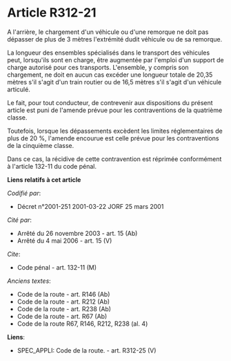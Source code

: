 # Article R312-21

A l'arrière, le chargement d'un véhicule ou d'une remorque ne doit pas dépasser de plus de 3 mètres l'extrémité dudit
véhicule ou de sa remorque.

La longueur des ensembles spécialisés dans le transport des véhicules peut, lorsqu'ils sont en charge, être augmentée par
l'emploi d'un support de charge autorisé pour ces transports. L'ensemble, y compris son chargement, ne doit en aucun cas
excéder une longueur totale de 20,35 mètres s'il s'agit d'un train routier ou de 16,5 mètres s'il s'agit d'un véhicule
articulé.

Le fait, pour tout conducteur, de contrevenir aux dispositions du présent article est puni de l'amende prévue pour les
contraventions de la quatrième classe.

Toutefois, lorsque les dépassements excèdent les limites réglementaires de plus de 20 %, l'amende encourue est celle prévue
pour les contraventions de la cinquième classe.

Dans ce cas, la récidive de cette contravention est réprimée conformément à l'article 132-11 du code pénal.

**Liens relatifs à cet article**

_Codifié par_:

  - Décret n°2001-251 2001-03-22 JORF 25 mars 2001

_Cité par_:

  - Arrêté du 26 novembre 2003 - art. 15 (Ab)
  - Arrêté du 4 mai 2006 - art. 15 (V)

_Cite_:

  - Code pénal - art. 132-11 (M)

_Anciens textes_:

  - Code de la route - art. R146 (Ab)
  - Code de la route - art. R212 (Ab)
  - Code de la route - art. R238 (Ab)
  - Code de la route - art. R67 (Ab)
  - Code de la route R67, R146, R212, R238 (al. 4)

**Liens**:

  - SPEC_APPLI: Code de la route. - art. R312-25 (V)
